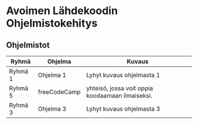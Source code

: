 # Avoimen Lähdekoodin Ohjelmistokehitys

## Ohjelmistot

| Ryhmä      | Ohjelma         | Kuvaus                                 |
|------------|-----------------|----------------------------------------|
| Ryhmä 1    | Ohjelma 1       | Lyhyt kuvaus ohjelmasta 1              |
| Ryhmä 5    | freeCodeCamp    | yhteisö, jossa voit oppia koodaamaan ilmaiseksi.|
| Ryhmä 3    | Ohjelma 3       | Lyhyt kuvaus ohjelmasta 3              |
